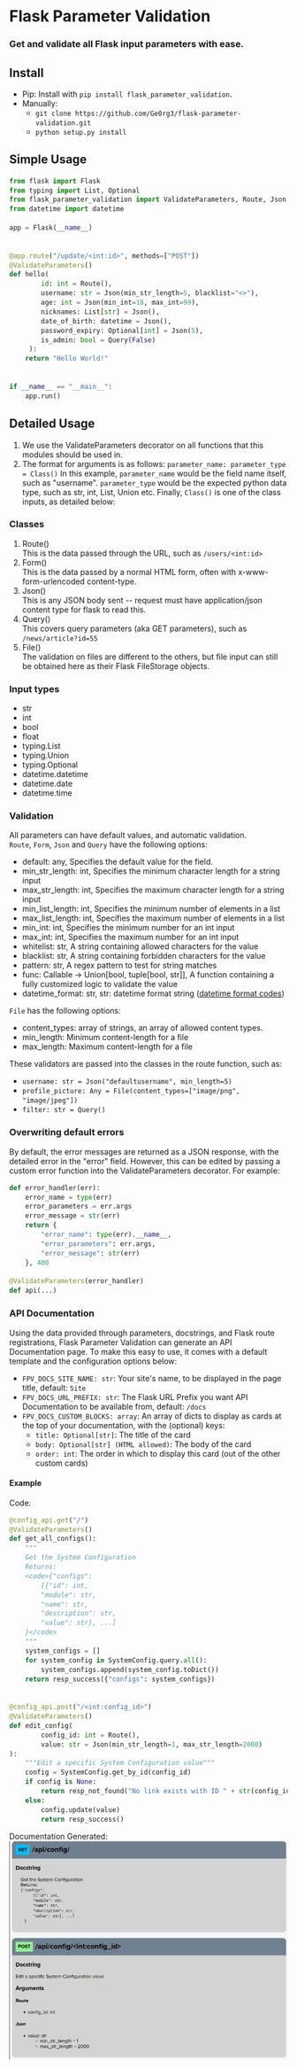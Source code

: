 # Flask Parameter Validation
### Get and validate all Flask input parameters with ease.

## Install
* Pip: Install with `pip install flask_parameter_validation`.
* Manually:
  - `git clone https://github.com/Ge0rg3/flask-parameter-validation.git`
  - `python setup.py install`


## Simple Usage
```py
from flask import Flask
from typing import List, Optional
from flask_parameter_validation import ValidateParameters, Route, Json, Query
from datetime import datetime

app = Flask(__name__)


@app.route("/update/<int:id>", methods=["POST"])
@ValidateParameters()
def hello(
        id: int = Route(),
        username: str = Json(min_str_length=5, blacklist="<>"),
        age: int = Json(min_int=18, max_int=99),
        nicknames: List[str] = Json(),
        date_of_birth: datetime = Json(),
        password_expiry: Optional[int] = Json(5),
        is_admin: bool = Query(False)
     ):
    return "Hello World!"


if __name__ == "__main__":
    app.run()
```

## Detailed Usage
1. We use the ValidateParameters decorator on all functions that this modules should be used in.
2. The format for arguments is as follows:
`parameter_name: parameter_type = Class()`
In this example, `parameter_name` would be the field name itself, such as "username". `parameter_type` would be the expected python data type, such as str, int, List, Union etc. Finally, `Class()` is one of the class inputs, as detailed below:

### Classes
1. Route()  
This is the data passed through the URL, such as `/users/<int:id>`
2. Form()  
This is the data passed by a normal HTML form, often with x-www-form-urlencoded content-type.
3. Json()  
This is any JSON body sent -- request must have application/json content type for flask to read this.
4. Query()  
This covers query parameters (aka GET parameters), such as `/news/article?id=55`
5. File()  
The validation on files are different to the others, but file input can still be obtained here as their Flask FileStorage objects.

### Input types
* str
* int
* bool
* float
* typing.List
* typing.Union
* typing.Optional
* datetime.datetime
* datetime.date
* datetime.time

### Validation
All parameters can have default values, and automatic validation.  
`Route`, `Form`, `Json` and `Query` have the following options:
* default: any, Specifies the default value for the field.
* min_str_length: int, Specifies the minimum character length for a string input
* max_str_length: int, Specifies the maximum character length for a string input
* min_list_length: int, Specifies the minimum number of elements in a list
* max_list_length: int, Specifies the maximum number of elements in a list
* min_int: int, Specifies the minimum number for an int input
* max_int: int, Specifies the maximum number for an int input
* whitelist: str, A string containing allowed characters for the value
* blacklist: str, A string containing forbidden characters for the value
* pattern: str, A regex pattern to test for string matches
* func: Callable -> Union[bool, tuple[bool, str]], A function containing a fully customized logic to validate the value
* datetime_format: str, str: datetime format string ([datetime format codes](https://docs.python.org/3/library/datetime.html#strftime-and-strptime-format-codes))

`File` has the following options:
* content_types: array of strings, an array of allowed content types.
* min_length: Minimum content-length for a file
* max_length: Maximum content-length for a file

These validators are passed into the classes in the route function, such as:
* `username: str = Json("defaultusername", min_length=5)`
* `profile_picture: Any = File(content_types=["image/png", "image/jpeg"])`
* `filter: str = Query()`

### Overwriting default errors
By default, the error messages are returned as a JSON response, with the detailed error in the "error" field. However, this can be edited by passing a custom error function into the ValidateParameters decorator. For example:
```py
def error_handler(err):
    error_name = type(err)
    error_parameters = err.args
    error_message = str(err)
    return {
        "error_name": type(err).__name__,
        "error_parameters": err.args,
        "error_message": str(err)
    }, 400

@ValidateParameters(error_handler)
def api(...)
```

### API Documentation
Using the data provided through parameters, docstrings, and Flask route registrations, Flask Parameter Validation can generate an API Documentation page. To make this easy to use, it comes with a default template and the configuration options below:
* `FPV_DOCS_SITE_NAME: str`: Your site's name, to be displayed in the page title, default: `Site`
* `FPV_DOCS_URL_PREFIX: str`: The Flask URL Prefix you want API Documentation to be available from, default: `/docs`
* `FPV_DOCS_CUSTOM_BLOCKS: array`: An array of dicts to display as cards at the top of your documentation, with the (optional) keys:
  * `title: Optional[str]`: The title of the card
  * `body: Optional[str] (HTML allowed)`: The body of the card
  * `order: int`: The order in which to display this card (out of the other custom cards)

#### Example
Code:
```py
@config_api.get("/")
@ValidateParameters()
def get_all_configs():
    """
    Get the System Configuration
    Returns:
    <code>{"configs":
        [{"id": int,
        "module": str,
        "name": str,
        "description": str,
        "value": str}, ...]
    }</code>
    """
    system_configs = []
    for system_config in SystemConfig.query.all():
        system_configs.append(system_config.toDict())
    return resp_success({"configs": system_configs})


@config_api.post("/<int:config_id>")
@ValidateParameters()
def edit_config(
        config_id: int = Route(),
        value: str = Json(min_str_length=1, max_str_length=2000)
):
    """Edit a specific System Configuration value"""
    config = SystemConfig.get_by_id(config_id)
    if config is None:
        return resp_not_found("No link exists with ID " + str(config_id))
    else:
        config.update(value)
        return resp_success()
```
Documentation Generated:
![](docs/api_documentation_example.png)
